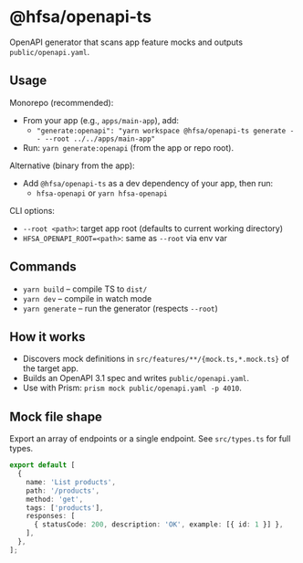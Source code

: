 # @hfsa/openapi-ts

OpenAPI generator that scans app feature mocks and outputs `public/openapi.yaml`.

## Usage

Monorepo (recommended):
- From your app (e.g., `apps/main-app`), add:
  - `"generate:openapi": "yarn workspace @hfsa/openapi-ts generate -- --root ../../apps/main-app"`
- Run: `yarn generate:openapi` (from the app or repo root).

Alternative (binary from the app):
- Add `@hfsa/openapi-ts` as a dev dependency of your app, then run:
  - `hfsa-openapi` or `yarn hfsa-openapi`

CLI options:
- `--root <path>`: target app root (defaults to current working directory)
- `HFSA_OPENAPI_ROOT=<path>`: same as `--root` via env var

## Commands
- `yarn build` – compile TS to `dist/`
- `yarn dev` – compile in watch mode
- `yarn generate` – run the generator (respects `--root`)

## How it works
- Discovers mock definitions in `src/features/**/{mock.ts,*.mock.ts}` of the target app.
- Builds an OpenAPI 3.1 spec and writes `public/openapi.yaml`.
- Use with Prism: `prism mock public/openapi.yaml -p 4010`.

## Mock file shape
Export an array of endpoints or a single endpoint. See `src/types.ts` for full types.

```ts
export default [
  {
    name: 'List products',
    path: '/products',
    method: 'get',
    tags: ['products'],
    responses: [
      { statusCode: 200, description: 'OK', example: [{ id: 1 }] },
    ],
  },
];
```
